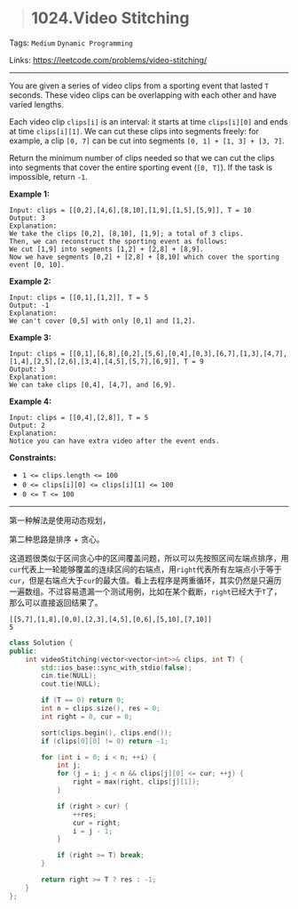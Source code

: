 > # 1024.Video Stitching

Tags: `Medium` `Dynamic Programming`

Links: https://leetcode.com/problems/video-stitching/

------

You are given a series of video clips from a sporting event that lasted `T` seconds. These video clips can be overlapping with each other and have varied lengths.

Each video clip `clips[i]` is an interval: it starts at time `clips[i][0]` and ends at time `clips[i][1]`. We can cut these clips into segments freely: for example, a clip `[0, 7]` can be cut into segments `[0, 1] + [1, 3] + [3, 7]`.

Return the minimum number of clips needed so that we can cut the clips into segments that cover the entire sporting event (`[0, T]`). If the task is impossible, return `-1`.

**Example 1:**

```
Input: clips = [[0,2],[4,6],[8,10],[1,9],[1,5],[5,9]], T = 10
Output: 3
Explanation: 
We take the clips [0,2], [8,10], [1,9]; a total of 3 clips.
Then, we can reconstruct the sporting event as follows:
We cut [1,9] into segments [1,2] + [2,8] + [8,9].
Now we have segments [0,2] + [2,8] + [8,10] which cover the sporting event [0, 10].
```

**Example 2:**

```
Input: clips = [[0,1],[1,2]], T = 5
Output: -1
Explanation: 
We can't cover [0,5] with only [0,1] and [1,2].
```

**Example 3:**

```
Input: clips = [[0,1],[6,8],[0,2],[5,6],[0,4],[0,3],[6,7],[1,3],[4,7],[1,4],[2,5],[2,6],[3,4],[4,5],[5,7],[6,9]], T = 9
Output: 3
Explanation: 
We can take clips [0,4], [4,7], and [6,9].
```

**Example 4:**

```
Input: clips = [[0,4],[2,8]], T = 5
Output: 2
Explanation: 
Notice you can have extra video after the event ends.
```

**Constraints:**

- `1 <= clips.length <= 100`
- `0 <= clips[i][0] <= clips[i][1] <= 100`
- `0 <= T <= 100`

-------

第一种解法是使用动态规划，





第二种思路是排序 + 贪心。

这道题很类似于区间贪心中的区间覆盖问题，所以可以先按照区间左端点排序，用`cur`代表上一轮能够覆盖的连续区间的右端点，用`right`代表所有左端点小于等于`cur`，但是右端点大于`cur`的最大值。看上去程序是两重循环，其实仍然是只遍历一遍数组。不过容易遗漏一个测试用例，比如在某个截断，`right`已经大于`T`了，那么可以直接返回结果了。

```
[[5,7],[1,8],[0,0],[2,3],[4,5],[0,6],[5,10],[7,10]]
5
```

```c++
class Solution {
public:
    int videoStitching(vector<vector<int>>& clips, int T) {
        std::ios_base::sync_with_stdio(false);
        cin.tie(NULL);
        cout.tie(NULL);

        if (T == 0) return 0;
        int n = clips.size(), res = 0;
        int right = 0, cur = 0;

        sort(clips.begin(), clips.end());
        if (clips[0][0] != 0) return -1;

        for (int i = 0; i < n; ++i) {
            int j;
            for (j = i; j < n && clips[j][0] <= cur; ++j) {
                right = max(right, clips[j][1]);
            }

            if (right > cur) {
                ++res;
                cur = right;
                i = j - 1;
            }

            if (right >= T) break;
        }

        return right >= T ? res : -1;
    }
};
```





